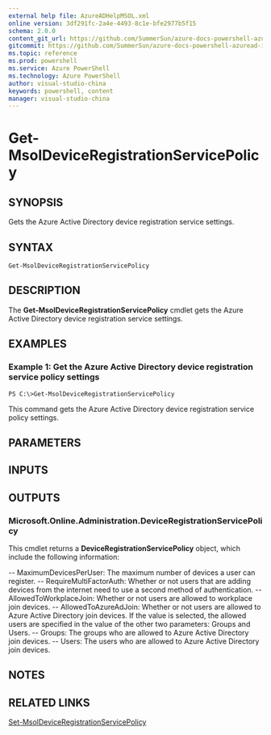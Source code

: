 ```yaml
---
external help file: AzureADHelpMSOL.xml
online version: 3df291fc-2a4e-4493-8c1e-bfe2977b5f15
schema: 2.0.0
content_git_url: https://github.com/SummerSun/azure-docs-powershell-azuread-int/blob/master/Azure%20AD%20Cmdlets/AzureAD/v1.0/Get-MsolDeviceRegistrationServicePolicy.md
gitcommit: https://github.com/SummerSun/azure-docs-powershell-azuread-int/blob/aa68880375be962d5646d6d763347021b391b5c6/Azure%20AD%20Cmdlets/AzureAD/v1.0/Get-MsolDeviceRegistrationServicePolicy.md
ms.topic: reference
ms.prod: powershell
ms.service: Azure PowerShell
ms.technology: Azure PowerShell
author: visual-studio-china
keywords: powershell, content
manager: visual-studio-china
---
```


# Get-MsolDeviceRegistrationServicePolicy

## SYNOPSIS
Gets the Azure Active Directory device registration service settings.

## SYNTAX

```
Get-MsolDeviceRegistrationServicePolicy
```

## DESCRIPTION
The **Get-MsolDeviceRegistrationServicePolicy** cmdlet gets the Azure Active Directory device registration service settings.

## EXAMPLES

### Example 1: Get the Azure Active Directory device registration service policy settings
```
PS C:\>Get-MsolDeviceRegistrationServicePolicy
```

This command gets the Azure Active Directory device registration service policy settings.

## PARAMETERS

## INPUTS

## OUTPUTS

### Microsoft.Online.Administration.DeviceRegistrationServicePolicy
This cmdlet returns a **DeviceRegistrationServicePolicy** object, which include the following information: 

-- MaximumDevicesPerUser: The maximum number of devices a user can register. 
-- RequireMultiFactorAuth: Whether or not users that are adding devices from the internet need to use a second method of authentication. 
-- AllowedToWorkplaceJoin: Whether or not users are allowed to workplace join devices. 
-- AllowedToAzureAdJoin: Whether or not users are allowed to Azure Active Directory join devices.
If the value is selected, the allowed users are specified in the value of the other two parameters: Groups and Users. 
-- Groups: The groups who are allowed to Azure Active Directory join devices. 
-- Users: The users who are allowed to Azure Active Directory join devices.

## NOTES

## RELATED LINKS

[Set-MsolDeviceRegistrationServicePolicy](3df291fc-2a4e-4493-8c1e-bfe2977b5f15)


